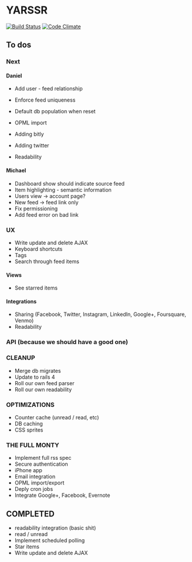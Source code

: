 # YARSSR

[![Build Status](https://travis-ci.org/danielsuo/rss.png)](https://travis-ci.org/danielsuo/rss)
[![Code Climate](https://codeclimate.com/github/danielsuo/rss.png)](https://codeclimate.com/github/danielsuo/rss)

## To dos

### Next
#### Daniel
- Add user - feed relationship
- Enforce feed uniqueness
- Default db population when reset
- OPML import

- Adding bitly
- Adding twitter
- Readability

#### Michael
- Dashboard show should indicate source feed
- Item highlighting - semantic information
- Users view -> account page?
- New feed -> feed link only
- Fix permissioning
- Add feed error on bad link

### UX
- Write update and delete AJAX
- Keyboard shortcuts
- Tags
- Search through feed items

#### Views
- See starred items

#### Integrations
- Sharing (Facebook, Twitter, Instagram, LinkedIn, Google+, Foursquare, Venmo)
- Readability

### API (because we should have a good one)

### CLEANUP
- Merge db migrates
- Update to rails 4
- Roll our own feed parser
- Roll our own readability

### OPTIMIZATIONS
- Counter cache (unread / read, etc)
- DB caching
- CSS sprites

### THE FULL MONTY
- Implement full rss spec
- Secure authentication
- iPhone app
- Email integration
- OPML import/export
- Deply cron jobs
- Integrate Google+, Facebook, Evernote

## COMPLETED
- readability integration (basic shit)
- read / unread
- Implement scheduled polling
- Star items
- Write update and delete AJAX

